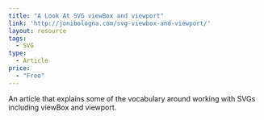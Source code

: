 ```yaml
---
title: "A Look At SVG viewBox and viewport"
link: 'http://jonibologna.com/svg-viewbox-and-viewport/'
layout: resource
tags:
  - SVG
type: 
  - Article
price:
  - "Free"
---
```

An article that explains some of the vocabulary around working with SVGs including viewBox and viewport.
